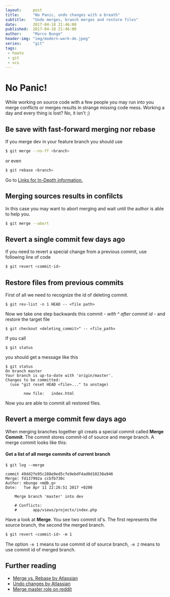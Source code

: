 ```yaml
---
layout:     post
title:      "No Panic, undo changes with a breath"
subtitle:   "Undo merges, branch merges and restore files"
date:       2017-04-18 21:46:00
published:  2017-04-18 21:46:00
author:     "Marco Bunge"
header-img: "img/modern-work-de.jpeg"
series:     "git"
tags:
 - howto
 - git
 - vcs
---
```


# No Panic!

While working on source code with a few people you may run into you merge conflicts or merges results in strange missing code mess. 
Working a day and every thing is lost? No, it isn't ;)

## Be save with fast-forward merging nor rebase 

If you merge dev in your feature branch you should use 

```bash
$ git merge --no-ff <branch>
``` 

or even 

```bash
$ git rebase <branch>
``` 

Go to <a href="#links">Links for In-Depth information.</a> 

## Merging sources results in confilcts

In this case you may want to abort merging and wait until the author is able to help you.

```bash
$ git merge --abort
```

## Revert a single commit few days ago

If you need to revert a special change from a previous commit, use following line of code

```bash
$ git revert <commit-id>
```

## Restore files from previous commits

First of all we need to recognize the id of deleting commit.

```
$ git rev-list -n 1 HEAD -- <file path>
```

Now we take one step backwards this commit _- with ^ after commit id -_ and restore the target file

```
$ git checkout <deleting_commit>^ -- <file_path>
```

If you call 

```
$ git status
``` 

you should get a message like this

```
$ git status
On branch master
Your branch is up-to-date with 'origin/master'.
Changes to be committed:
  (use "git reset HEAD <file>..." to unstage)

        new file:   index.html
```

Now you are able to commit all restored files.

## Revert a merge commit few days ago

When merging branches together git creats a special commit called __Merge Commit__. The commit stores commit-id of 
source and merge branch. A merge commit looks like this:

<div class="callout callout-success">
  <h4>Get a list of all merge commits of current branch</h4>
  <p><pre><code class="language-text" data-lang="text">$ git log --merge</code></pre></p>
</div>

```
commit 49dd2fe95c288e9ed5cfe9ebdf4ad0d10238a946
Merge: fd137992a ccbfb730c
Author: mbunge <m@b.g>
Date:   Tue Apr 11 22:26:51 2017 +0200

    Merge branch 'master' into dev

    # Conflicts:
    #       app/views/projectx/index.php
```

Have a look at __Merge__. You see two commit id's. The first represents the source branch, the second the merged branch.

```bash
$ git revert <commit-id> -m 1
```

The option `-m 1` means to use commit id of source branch, `-m 2` means to use commit id of merged branch.

## Further reading
<span name="links"></span>

- <a href="https://www.atlassian.com/git/tutorials/merging-vs-rebasing" target="_blank">Merge vs. Rebase by Atlassian</a>
- <a href="https://www.atlassian.com/git/tutorials/undoing-changes" target="_blank">Undo changes by Atlassian</a>
- <a href="https://www.reddit.com/r/git/comments/660ohx/how_to_be_a_good_merge_master/" target="_blank">Merge master role on reddit</a>

